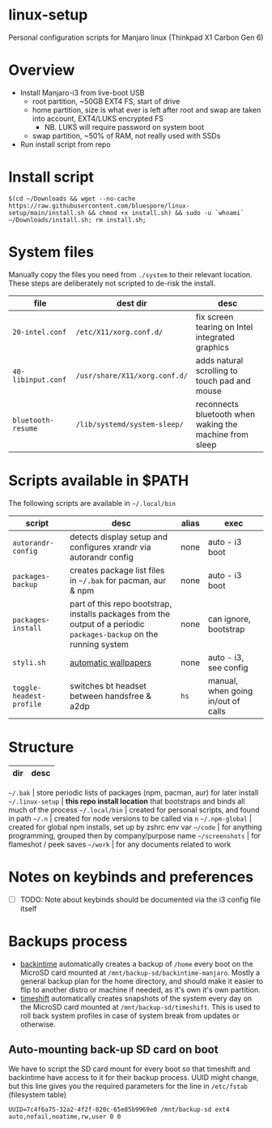 # linux-setup

Personal configuration scripts for Manjaro linux (Thinkpad X1 Carbon Gen 6)

# Overview 

- Install Manjaro-i3 from live-boot USB
  - root partition, ~50GB EXT4 FS, start of drive
  - home partition, size is what ever is left after root and swap are taken into account, EXT4/LUKS encrypted FS
    - NB. LUKS will require password on system boot
  - swap partition, ~50% of RAM, not really used with SSDs
- Run install script from repo

# Install script

```shell
$(cd ~/Downloads && wget --no-cache https://raw.githubusercontent.com/bluespore/linux-setup/main/install.sh && chmod +x install.sh) && sudo -u `whoami` ~/Downloads/install.sh; rm install.sh;
```

# System files 

Manually copy the files you need from `./system` to their relevant location. These steps are 
deliberately not scripted to de-risk the install.

file | dest dir | desc
--- | --- | ---
`20-intel.conf` | `/etc/X11/xorg.conf.d/` | fix screen tearing on Intel integrated graphics
`40-libinput.conf` | `/usr/share/X11/xorg.conf.d/` | adds natural scrolling to touch pad and mouse
`bluetooth-resume` | `/lib/systemd/system-sleep/` | reconnects bluetooth when waking the machine from sleep


# Scripts available in $PATH 

The following scripts are available in `~/.local/bin`

script | desc | alias | exec
--- | --- | --- | ---
`autorandr-config` | detects display setup and configures xrandr via autorandr config | none | auto - i3 boot
`packages-backup` | creates package list files in `~/.bak` for pacman, aur & npm | none | auto - i3 boot
`packages-install` | part of this repo bootstrap, installs packages from the output of a periodic `packages-backup` on the running system | none | can ignore, bootstrap
`styli.sh` | [automatic wallpapers](https://github.com/thevinter/styli.sh) | none | auto - i3, see config
`toggle-headest-profile` | switches bt headset between handsfree & a2dp | `hs` | manual, when going in/out of calls

# Structure

dir | desc
--- | ---

`~/.bak` | store periodic lists of packages (npm, pacman, aur) for later install
`~/.linux-setup` | **this repo install location** that bootstraps and binds all much of the process
`~/.local/bin` | created for personal scripts, and found in path
`~/.n` | created for node versions to be called via `n`
`~/.npm-global` | created for global npm installs, set up by zshrc env var
`~/code` | for anything programming, grouped then by company/purpose name
`~/screenshots` | for flameshot / peek saves
`~/work` | for any documents related to work 

# Notes on keybinds and preferences  

- [ ] TODO: Note about keybinds should be documented via the i3 config file itself

# Backups process 

- [backintime](https://backintime.readthedocs.io/en/latest/) automatically creates a backup of `/home` every boot on the MicroSD card mounted at `/mnt/backup-sd/backintime-manjaro`. Mostly a general backup plan for the home directory, and should make it easier to flip to another distro or machine if needed, as it's own it's own partition.
- [timeshift](https://github.com/teejee2008/timeshift) automatically creates snapshots of the system every day on the MicroSD card mounted at `/mnt/backup-sd/timeshift`. This is used to roll back system profiles in case of system break from updates or otherwise.

## Auto-mounting back-up SD card on boot

We have to script the SD card mount for every boot so that timeshift and backintime have access 
to it for their backup process. UUID might change, but this line gives you the required parameters 
for the line in `/etc/fstab` (filesystem table)

```
UUID=7c4f6a75-32a2-4f2f-820c-65e85b9969e0 /mnt/backup-sd ext4    auto,nofail,noatime,rw,user 0 0
```
